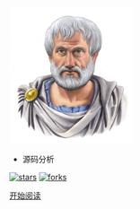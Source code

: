 <img width="220px" src="https://github.com/JohnCaiJun/Cloud-Sources/raw/master/photos/%E4%BA%9A%E9%87%8C%E5%A3%AB%E5%A4%9A%E5%BE%B7.png">


- 源码分析

[![stars](https://badgen.net/github/stars/JohnCaiJun/Demo-Program?icon=github&color=4ab8a1)](https://github.com/JohnCaiJun/Demo-Program) [![forks](https://badgen.net/github/forks/JohnCaiJun/Demo-Program?icon=github&color=4ab8a1)](https://github.com/JohnCaiJun/Demo-Program)

[开始阅读](README.md)
